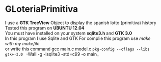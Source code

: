 # GLoteriaPrimitiva
I use a **GTK TreeView** Object to display the spanish lotto (primitiva) history  
Tested this program on **UBUNTU 12.04**  
You must have installed on your system **sqlite3.h** and **GTK 3.0**  
In this program I use Sqlite and GTK 
For complie this program use _make with my makefile_   
or write this command gcc main.c model.c ``pkg-config --cflags --libs gtk+-3.0 `` -Wall -g -lsqlite3 -std=c99 -o main_

